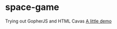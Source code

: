 # space-game
Trying out GopherJS and HTML Cavas
[A little demo](https://storage.googleapis.com/space-ship/index.html)
